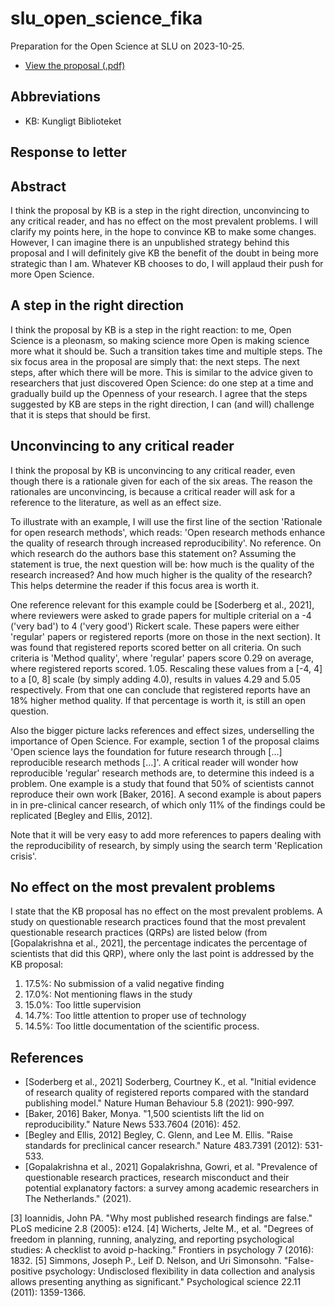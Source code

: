 # slu_open_science_fika

Preparation for the Open Science at SLU on 2023-10-25.

 * [View the proposal (.pdf)](Proposal-National-guidelines-for-open-science.pdf)

## Abbreviations

 * KB: Kungligt Biblioteket

## Response to letter

## Abstract

I think the proposal by KB
is a step in the right direction,
unconvincing to any critical reader, 
and has no effect on the most prevalent problems.
I will clarify my points here, in the hope to convince KB to make some changes.
However, I can imagine there is an unpublished strategy behind this proposal
and I will definitely give KB the benefit of the doubt in being 
more strategic than I am.
Whatever KB chooses to do, I will applaud their push for more Open Science.

## A step in the right direction

I think the proposal by KB
is a step in the right reaction: to me, 
Open Science is a pleonasm, so making science more Open
is making science more what it should be.
Such a transition takes time and multiple steps.
The six focus area in the proposal are simply that:
the next steps. The next steps, after which there will be more.
This is similar to the advice given to researchers 
that just discovered Open Science:
do one step at a time and gradually build up the Openness
of your research.
I agree that the steps suggested by KB are steps in the right direction,
I can (and will) challenge that it is steps that should be first. 

## Unconvincing to any critical reader

I think the proposal by KB is unconvincing to any critical reader,
even though there is a rationale given for each of the six areas.
The reason the rationales are unconvincing, is because a critical reader
will ask for a reference to the literature, as well as an effect size.

To illustrate with an example, 
I will use the first line 
of the section 'Rationale for open research methods', which reads:
'Open research methods enhance the quality of research through increased reproducibility'.
No reference. On which research do the authors base this statement on?
Assuming the statement is true, the next question will be:
how much is the quality of the research increased?
And how much higher is the quality of the research?
This helps determine the reader if this focus area is worth it.

One reference relevant for this example 
could be [Soderberg et al., 2021], where reviewers
were asked to grade papers for multiple criterial 
on a -4 ('very bad') to 4 ('very good') Rickert scale.
These papers were either 'regular' papers or registered reports (more on those
in the next section). It was found that registered reports
scored better on all criteria. On such criteria is 'Method quality',
where 'regular' papers score 0.29 on average, where registered reports scored.
1.05. Rescaling these values from a [-4, 4] to a [0, 8] scale 
(by simply adding 4.0), results in values 4.29 and 5.05 respectively.
From that one can conclude that registered reports have an 18% higher method quality.
If that percentage is worth it, is still an open question.

Also the bigger picture lacks references and effect sizes, 
underselling the importance of Open Science.
For example, section 1 of the proposal claims
'Open science lays the foundation for future
research through [...] reproducible research methods [...]'.
A critical reader will wonder how reproducible 'regular' research methods are,
to determine this indeed is a problem.
One example is a study that found that 50% of scientists 
cannot reproduce their own work [Baker, 2016].
A second example is about papers in in pre-clinical cancer research, 
of which only 11% of the findings could be replicated [Begley and Ellis, 2012].

Note that it will be very easy to add more references to papers
dealing with the reproducibility of research, by simply using
the search term 'Replication crisis'.

## No effect on the most prevalent problems

I state that the KB proposal has no effect on the most prevalent
problems.
A study on questionable research practices found that the
most prevalent questionable research practices (QRPs) are listed
below (from [Gopalakrishna et al., 2021], the percentage indicates the
percentage of scientists that did this QRP), 
where only the last point is addressed by the KB proposal:

1. 17.5%: No submission of a valid negative finding
2. 17.0%: Not mentioning flaws in the study
3. 15.0%: Too little supervision
4. 14.7%: Too little attention to proper use of technology
5. 14.5%: Too little documentation of the scientific process.












## References


 * [Soderberg et al., 2021] Soderberg, Courtney K., et al. "Initial evidence of research quality of registered reports compared with the standard publishing model." Nature Human Behaviour 5.8 (2021): 990-997.
 * [Baker, 2016] Baker, Monya. "1,500 scientists lift the lid on reproducibility." Nature News 533.7604 (2016): 452.
 * [Begley and Ellis, 2012] Begley, C. Glenn, and Lee M. Ellis. "Raise standards for preclinical cancer research." Nature 483.7391 (2012): 531-533.
 * [Gopalakrishna et al., 2021] Gopalakrishna, Gowri, et al. "Prevalence of questionable research practices, research misconduct and their potential explanatory factors: a survey among academic researchers in The Netherlands." (2021).



[3] Ioannidis, John PA. "Why most published research findings are false." PLoS medicine 2.8 (2005): e124.
[4] Wicherts, Jelte M., et al. "Degrees of freedom in planning, running, analyzing, and reporting psychological studies: A checklist to avoid p-hacking." Frontiers in psychology 7 (2016): 1832.
[5] Simmons, Joseph P., Leif D. Nelson, and Uri Simonsohn. "False-positive psychology: Undisclosed flexibility in data collection and analysis allows presenting anything as significant." Psychological science 22.11 (2011): 1359-1366.

